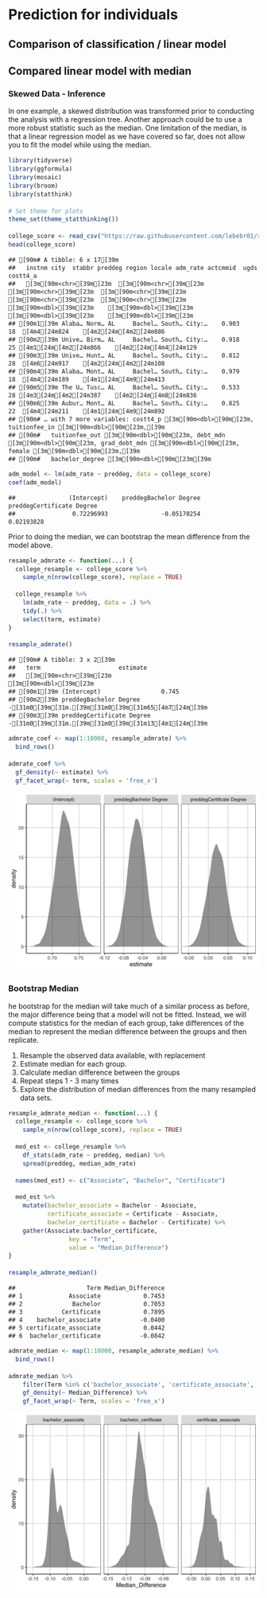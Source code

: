 # Prediction for individuals    


## Comparison of classification / linear model  


## Compared linear model with median
### Skewed Data - Inference
In one example, a skewed distribution was transformed prior to conducting the analysis with a regression tree. Another approach could be to use a more robust statistic such as the median. One limitation of the median, is that a linear regression model as we have covered so far, does not allow you to fit the model while using the median.


```r
library(tidyverse)
library(ggformula)
library(mosaic)
library(broom)
library(statthink)

# Set theme for plots
theme_set(theme_statthinking())

college_score <- read_csv("https://raw.githubusercontent.com/lebebr01/statthink/master/data-raw/College-scorecard-clean.csv", guess_max = 10000)
head(college_score)
```

```
## [90m# A tibble: 6 x 17[39m
##   instnm city  stabbr preddeg region locale adm_rate actcmmid  ugds costt4_a
##   [3m[90m<chr>[39m[23m  [3m[90m<chr>[39m[23m [3m[90m<chr>[39m[23m  [3m[90m<chr>[39m[23m   [3m[90m<chr>[39m[23m  [3m[90m<chr>[39m[23m     [3m[90m<dbl>[39m[23m    [3m[90m<dbl>[39m[23m [3m[90m<dbl>[39m[23m    [3m[90m<dbl>[39m[23m
## [90m1[39m Alaba… Norm… AL     Bachel… South… City:…    0.903       18  [4m4[24m824    [4m2[24m[4m2[24m886
## [90m2[39m Unive… Birm… AL     Bachel… South… City:…    0.918       25 [4m1[24m[4m2[24m866    [4m2[24m[4m4[24m129
## [90m3[39m Unive… Hunt… AL     Bachel… South… City:…    0.812       28  [4m6[24m917    [4m2[24m[4m2[24m108
## [90m4[39m Alaba… Mont… AL     Bachel… South… City:…    0.979       18  [4m4[24m189    [4m1[24m[4m9[24m413
## [90m5[39m The U… Tusc… AL     Bachel… South… City:…    0.533       28 [4m3[24m[4m2[24m387    [4m2[24m[4m8[24m836
## [90m6[39m Aubur… Mont… AL     Bachel… South… City:…    0.825       22  [4m4[24m211    [4m1[24m[4m9[24m892
## [90m# … with 7 more variables: costt4_p [3m[90m<dbl>[90m[23m, tuitionfee_in [3m[90m<dbl>[90m[23m,[39m
## [90m#   tuitionfee_out [3m[90m<dbl>[90m[23m, debt_mdn [3m[90m<dbl>[90m[23m, grad_debt_mdn [3m[90m<dbl>[90m[23m, female [3m[90m<dbl>[90m[23m,[39m
## [90m#   bachelor_degree [3m[90m<dbl>[90m[23m[39m
```


```r
adm_model <- lm(adm_rate ~ preddeg, data = college_score)
coef(adm_model)
```

```
##               (Intercept)    preddegBachelor Degree preddegCertificate Degree 
##                0.72296993               -0.05170254                0.02193828
```

Prior to doing the median, we can bootstrap the mean difference from the model above.


```r
resample_admrate <- function(...) {
  college_resample <- college_score %>%
    sample_n(nrow(college_score), replace = TRUE)

  college_resample %>%
    lm(adm_rate ~ preddeg, data = .) %>%
    tidy(.) %>%
    select(term, estimate)
}

resample_admrate()
```

```
## [90m# A tibble: 3 x 2[39m
##   term                      estimate
##   [3m[90m<chr>[39m[23m                        [3m[90m<dbl>[39m[23m
## [90m1[39m (Intercept)                 0.745 
## [90m2[39m preddegBachelor Degree     -[31m0[39m[31m.[39m[31m0[39m[31m65[4m7[24m[39m
## [90m3[39m preddegCertificate Degree  -[31m0[39m[31m.[39m[31m0[39m[31m13[4m1[24m[39m
```


```r
admrate_coef <- map(1:10000, resample_admrate) %>%
  bind_rows()

admrate_coef %>%
  gf_density(~ estimate) %>% 
  gf_facet_wrap(~ term, scales = 'free_x')
```

<img src="08-prediction_files/figure-html/replicate-adm-rate-1.png" width="672" />

### Bootstrap Median
he bootstrap for the median will take much of a similar process as before, the major difference being that a model will not be fitted. Instead, we will compute statistics for the median of each group, take differences of the median to represent the median difference between the groups and then replicate.

1. Resample the observed data available, with replacement
2. Estimate median for each group.
3. Calculate median difference between the groups
4. Repeat steps 1 - 3 many times
5. Explore the distribution of median differences from the many resampled data sets.


```r
resample_admrate_median <- function(...) {
  college_resample <- college_score %>%
    sample_n(nrow(college_score), replace = TRUE)

  med_est <- college_resample %>%
    df_stats(adm_rate ~ preddeg, median) %>%
    spread(preddeg, median_adm_rate)

  names(med_est) <- c("Associate", "Bachelor", "Certificate")
  
  med_est %>% 
    mutate(bachelor_associate = Bachelor - Associate,
           certificate_associate = Certificate - Associate,
           bachelor_certificate = Bachelor - Certificate) %>%
    gather(Associate:bachelor_certificate, 
                 key = "Term", 
                 value = "Median_Difference")
}

resample_admrate_median()
```

```
##                    Term Median_Difference
## 1             Associate            0.7453
## 2              Bachelor            0.7053
## 3           Certificate            0.7895
## 4    bachelor_associate           -0.0400
## 5 certificate_associate            0.0442
## 6  bachelor_certificate           -0.0842
```


```r
admrate_median <- map(1:10000, resample_admrate_median) %>%
  bind_rows()

admrate_median %>%
    filter(Term %in% c('bachelor_associate', 'certificate_associate', 'bachelor_certificate')) %>%
    gf_density(~ Median_Difference) %>% 
    gf_facet_wrap(~ Term, scales = 'free_x')
```

<img src="08-prediction_files/figure-html/replicate-adm-median-1.png" width="672" />


